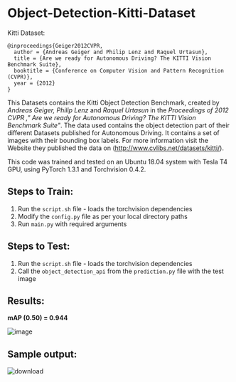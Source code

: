 # Object-Detection-Kitti-Dataset

Kitti Dataset:
    
    @inproceedings{Geiger2012CVPR,
      author = {Andreas Geiger and Philip Lenz and Raquel Urtasun},
      title = {Are we ready for Autonomous Driving? The KITTI Vision Benchmark Suite},
      booktitle = {Conference on Computer Vision and Pattern Recognition (CVPR)},
      year = {2012}
    }

This Datasets contains the Kitti Object Detection Benchmark, created by *Andreas Geiger, Philip Lenz* and *Raquel Urtasun* in the *Proceedings of 2012 CVPR ," Are we ready for Autonomous Driving? The KITTI Vision Benchmark Suite"*. The data used contains the object detection part of their different Datasets published for Autonomous Driving. It contains a set of images with their bounding box labels. For more information visit the Website they published the data on (http://www.cvlibs.net/datasets/kitti/).



This code was trained and tested on an Ubuntu 18.04 system with Tesla T4 GPU, using PyTorch 1.3.1 and Torchvision 0.4.2.

## Steps to Train:

1. Run the `script.sh` file - loads the torchvision dependencies
2. Modify the `config.py` file as per your local directory paths
3. Run `main.py` with required arguments

## Steps to Test:

1. Run the `script.sh` file - loads the torchvision dependencies
2. Call the `object_detection_api` from the `prediction.py` file with the test image

## Results:

**mAP (0.50) = 0.944**

![image](https://user-images.githubusercontent.com/26281528/72545168-9ac09a00-38ae-11ea-9104-33cfef4ad65c.png)

## Sample output:

![download](https://user-images.githubusercontent.com/26281528/72544799-ffc7c000-38ad-11ea-809d-c477e083872a.png)
